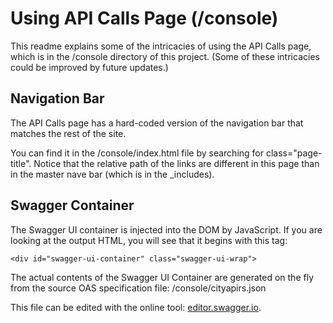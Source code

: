 Using API Calls Page (/console)
====================

This readme explains some of the intricacies of using the API Calls page, which is in the /console directory of this project. (Some of these intricacies could be improved by future updates.)

## Navigation Bar
The API Calls page has a hard-coded version of the navigation bar that matches the rest of the site.

You can find it in the /console/index.html file by searching for class="page-title". Notice that the relative path of the links are different in this page than in the master nave bar (which is in the _includes).


## Swagger Container
The Swagger UI container is injected into the DOM by JavaScript. If you are looking at the output HTML, you will see that it begins with this tag: 

```
<div id="swagger-ui-container" class="swagger-ui-wrap"> 
```

The actual contents of the Swagger UI Container are generated on the fly from the source OAS specification file: /console/cityapirs.json 

This file can be edited with the online tool: [editor.swagger.io](http://editor.swagger.io/).

